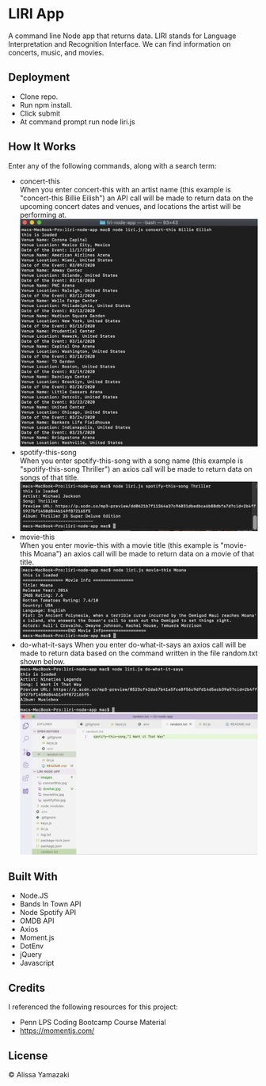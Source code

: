 # LIRI App 

A command line Node app that returns data. LIRI stands for Language Interpretation and Recognition Interface. We can find information on concerts, music, and movies. 

## Deployment

* Clone repo.
* Run npm install.
* Click submit
* At command prompt run node liri.js <pass in an instruction from above>

## How It Works

Enter any of the following commands, along with a search term:
* concert-this  
  When you enter concert-this with an artist name (this example is "concert-this Billie Eilish") an API call will be made to return data on the upcoming concert dates and venues, and locations the artist will be performing at.
![Concert This](images/concertthis.jpg)
* spotify-this-song  
  When you enter spotify-this-song with a song name (this example is "spotify-this-song Thriller") an axios call will be made to return data on songs of that title.
![Spotify This](images/spotifythis.jpg)
* movie-this  
  When you enter movie-this with a movie title (this example is "movie-this Moana") an axios call will be made to return data on a movie of that title.
![Movie This](images/moviethis.jpg)
* do-what-it-says
   When you enter do-what-it-says an axios call will be made to return data based on the command written in the file random.txt shown below.
![Do What](images/dowhat.jpg)
![That Way](images/thatway.jpg)

## Built With

* Node.JS
* Bands In Town API
* Node Spotify API
* OMDB API
* Axios
* Moment.js
* DotEnv
* jQuery
* Javascript

## Credits

I referenced the following resources for this project:

* Penn LPS Coding Bootcamp Course Material
* https://momentjs.com/

## License

&copy; Alissa Yamazaki

